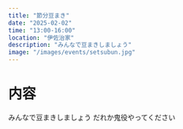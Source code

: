 ```yaml
---
title: "節分豆まき"
date: "2025-02-02"
time: "13:00-16:00"
location: "伊佐治家"
description: "みんなで豆まきしましょう"
image: "/images/events/setsubun.jpg"
---
```



# 内容
みんなで豆まきしましょう
だれか鬼役やってください